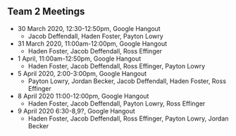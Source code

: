 ## Team 2 Meetings
* 30 March 2020, 12:30-12:50pm, Google Hangout
  * Jacob Deffendall, Haden Foster, Payton Lowry
* 31 March 2020, 11:00am-12:00pm, Google Hangout
  * Haden Foster, Jacob Deffendall, Ross Effinger
* 1 April, 11:00am-12:50pm, Google Hangout
  * Haden Foster, Jacob Deffendall, Ross Effinger, Payton Lowry
* 5 April 2020, 2:00-3:00pm, Google Hangout
  * Payton Lowry, Jordan Becker, Jacob Deffendall, Haden Foster, Ross Effinger
* 8 April 2020 11:00-12:00pm, Google Hangout
  * Haden Foster, Jacob Deffendall, Payton Lowry, Ross Effinger
* 9 April 2020 6:30-8,9?, Google Hangout
  * Haden Foster, Jacob Deffendall, Ross Effinger, Payton Lowry, Jordan Becker